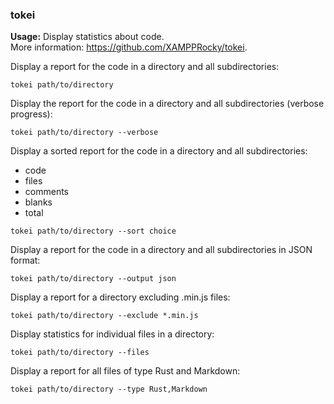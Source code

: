 ### tokei

**Usage:** Display statistics about code. <br />
More information: https://github.com/XAMPPRocky/tokei. <br />

Display a report for the code in a directory and all subdirectories:

```
tokei path/to/directory
```

Display the report for the code in a directory and all subdirectories (verbose progress):

```
tokei path/to/directory --verbose
```

Display a sorted report for the code in a directory and all subdirectories:
- code
- files
- comments
- blanks
- total

```
tokei path/to/directory --sort choice
```

Display a report for the code in a directory and all subdirectories in JSON format:

```
tokei path/to/directory --output json
```

Display a report for a directory excluding .min.js files:

```
tokei path/to/directory --exclude *.min.js
```

Display statistics for individual files in a directory:

```
tokei path/to/directory --files
```

Display a report for all files of type Rust and Markdown:

```
tokei path/to/directory --type Rust,Markdown
```
